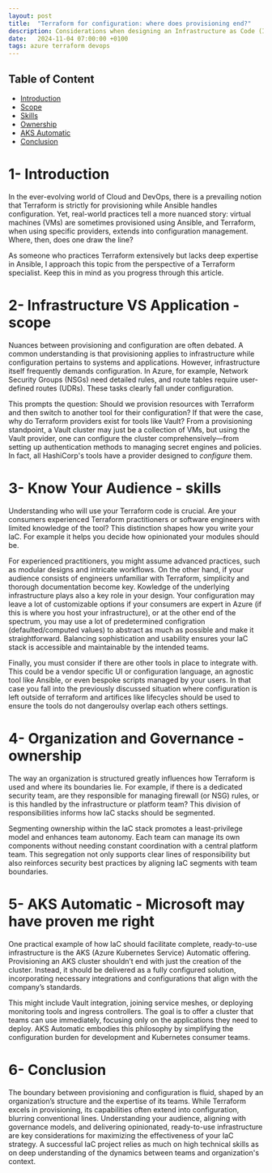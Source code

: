 ```yaml
---
layout: post
title:  "Terraform for configuration: where does provisioning end?"
description: Considerations when designing an Infrastructure as Code (IaC) Stack 
date:   2024-11-04 07:00:00 +0100
tags: azure terraform devops
---
```


## Table of Content
- [Introduction](#1--introduction)
- [Scope](#2--Infrastructure-VS-Application---scope)
- [Skills](#3--know-Your-Audience---skills)
- [Ownership](#4--Organization-and-Governance---ownership)
- [AKS Automatic](#5--AKS-Automatic---Microsoft-may-have-proven-me-right)
- [Conclusion](#6--Conclusion)

# 1- Introduction

In the ever-evolving world of Cloud and DevOps, there is a prevailing notion that Terraform is strictly for provisioning while Ansible handles configuration. Yet, real-world practices tell a more nuanced story: virtual machines (VMs) are sometimes provisioned using Ansible, and Terraform, when using specific providers, extends into configuration management. Where, then, does one draw the line?

As someone who practices Terraform extensively but lacks deep expertise in Ansible, I approach this topic from the perspective of a Terraform specialist. Keep this in mind as you progress through this article.

# 2- Infrastructure VS Application - scope

Nuances between provisioning and configuration are often debated. A common understanding is that provisioning applies to infrastructure while configuration pertains to systems and applications. However, infrastructure itself frequently demands configuration. In Azure, for example, Network Security Groups (NSGs) need detailed rules, and route tables require user-defined routes (UDRs). These tasks clearly fall under configuration.

This prompts the question: Should we provision resources with Terraform and then switch to another tool for their configuration? If that were the case, why do Terraform providers exist for tools like Vault? From a provisioning standpoint, a Vault cluster may just be a collection of VMs, but using the Vault provider, one can configure the cluster comprehensively—from setting up authentication methods to managing secret engines and policies. In fact, all HashiCorp's tools have a provider designed to *configure* them.

# 3- Know Your Audience - skills

Understanding who will use your Terraform code is crucial. Are your consumers experienced Terraform practitioners or software engineers with limited knowledge of the tool? This distinction shapes how you write your IaC. For example it helps you decide how opinionated your modules should be.

For experienced practitioners, you might assume advanced practices, such as modular designs and intricate workflows. On the other hand, if your audience consists of engineers unfamiliar with Terraform, simplicity and thorough documentation become key. 
Kowledge of the underlying infrastructure plays also a key role in your design. Your configuration may leave a lot of customizable options if your consumers are expert in Azure (if this is where you host your infrastructure), or at the other end of the spectrum, you may use a lot of predetermined configration (defaulted/computed values) to abstract as much as possible and make it straightforward. Balancing sophistication and usability ensures your IaC stack is accessible and maintainable by the intended teams.

Finally, you must consider if there are other tools in place to integrate with. This could be a vendor specific UI or configuration language, an agnostic tool like Ansible, or even bespoke scripts managed by your users. In that case you fall into the previously discussed situation where configuration is left outside of terraform and artifices like lifecycles should be used to ensure the tools do not dangeroulsy overlap each others settings.

# 4- Organization and Governance - ownership

The way an organization is structured greatly influences how Terraform is used and where its boundaries lie. For example, if there is a dedicated security team, are they responsible for managing firewall (or NSG) rules, or is this handled by the infrastructure or platform team? This division of responsibilities informs how IaC stacks should be segmented.

Segmenting ownership within the IaC stack promotes a least-privilege model and enhances team autonomy. Each team can manage its own components without needing constant coordination with a central platform team. This segregation not only supports clear lines of responsibility but also reinforces security best practices by aligning IaC segments with team boundaries.

# 5- AKS Automatic - Microsoft may have proven me right

One practical example of how IaC should facilitate complete, ready-to-use infrastructure is the AKS (Azure Kubernetes Service) Automatic offering. Provisioning an AKS cluster shouldn’t end with just the creation of the cluster. Instead, it should be delivered as a fully configured solution, incorporating necessary integrations and configurations that align with the company’s standards.

This might include Vault integration, joining service meshes, or deploying monitoring tools and ingress controllers. The goal is to offer a cluster that teams can use immediately, focusing only on the applications they need to deploy. AKS Automatic embodies this philosophy by simplifying the configuration burden for development and Kubernetes consumer teams.

# 6- Conclusion

The boundary between provisioning and configuration is fluid, shaped by an organization’s structure and the expertise of its teams. While Terraform excels in provisioning, its capabilities often extend into configuration, blurring conventional lines. Understanding your audience, aligning with governance models, and delivering opinionated, ready-to-use infrastructure are key considerations for maximizing the effectiveness of your IaC strategy.
A successful IaC project relies as much on high technical skills as on deep understanding of the dynamics between teams and organization's context. 

